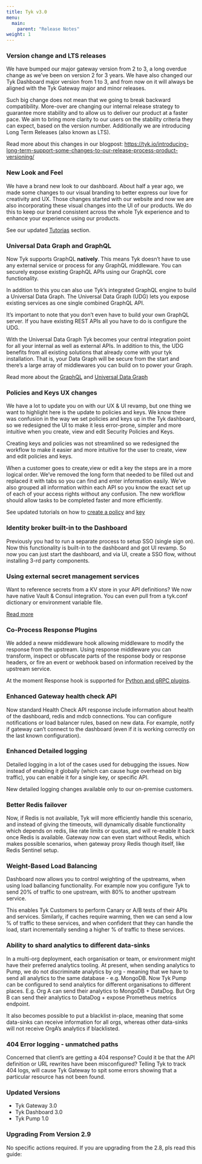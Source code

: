 ```yaml
---
title: Tyk v3.0
menu:
  main:
    parent: "Release Notes"
weight: 1
---
```


### Version change and LTS releases

We have bumped our major gateway version from 2 to 3, a long overdue change as we’ve been on version 2 for 3 years. We have also changed our Tyk Dashboard major version from 1 to 3, and from now on it will always be aligned with the Tyk Gateway major and minor releases.

Such big change does not mean that we going to break backward compatibility. More-over are changing our internal release strategy to guarantee more stability and to allow us to deliver our product at a faster pace. We aim to bring more clarity to our users on the stability criteria they can expect, based on the version number.
Additionally we are introducing Long Term Releases (also known as LTS).

Read more about this changes in our blogpost: https://tyk.io/introducing-long-term-support-some-changes-to-our-release-process-product-versioning/

### New Look and Feel

We have a brand new look to our dashboard. About half a year ago, we made some changes to our visual branding to better express our love for creativity and UX. Those changes started with our website and now we are also incorporating these visual changes into the UI of our products. We do this to keep our brand consistent across the whole Tyk experience and to enhance your experience using our products. 

See our updated [Tutorias](/docs/try-out-tyk/tutorials/tutorials/) section.

### Universal Data Graph and GraphQL

Now Tyk supports GraphQL **natively**. This means Tyk doesn’t have to use any external service or process for any GraphQL middleware. You can securely expose existing GraphQL APIs using our GraphQL core functionality.

In addition to this you can also use Tyk’s integrated GraphQL engine to build a Universal Data Graph. The Universal Data Graph (UDG) lets you expose existing services as one single combined GraphQL API.

It’s important to note that you don’t even have to build your own GraphQL server. If you have existing REST APIs all you have to do is configure the UDG.

With the Universal Data Graph Tyk becomes your central integration point for all your internal as well as external APIs. In addition to this, the UDG benefits from all existing solutions that already come with your tyk installation. That is, your Data Graph will be secure from the start and there’s a large array of middlewares you can build on to power your Graph.

Read more about the [GraphQL](/docs/graphql/) and [Universal Data Graph](/docs/universal-data-graph/)


### Policies and Keys UX changes 

We have a lot to update you on with our UX & UI revamp, but one thing we want to highlight here is the update to policies and keys. We know there was confusion in the way we set policies and keys up in the Tyk dashboard, so we redesigned the UI to make it less error-prone, simpler and more intuitive when you create, view and edit Security Policies and Keys.

Creating keys and policies was not streamlined so we redesigned the workflow to make it easier and more intuitive for the user to create, view and edit policies and keys. 

When a customer goes to create,view or edit a key the steps are in a more logical order. We’ve removed the long form that needed to be filled out and replaced it with tabs so you can find and enter information easily. We’ve also grouped all information within each API so you know the exact set up of each of your access rights without any confusion. The new workflow should allow tasks to be completed faster and more efficiently.

See updated tutorials on how to [create a policy](/docs/try-out-tyk/tutorials/create-security-policy) and [key](/docs/try-out-tyk/tutorials/create-api-key/)


### Identity broker built-in to the Dashboard

Previously you had to run a separate process to setup SSO (single sign on). Now this functionality is built-in to the dashboard and got UI revamp. So now you can just start the dashboard, and via UI, create a SSO flow, without installing 3-rd party components. 

<!-- TODO: Link -->


### Using external secret management services

Want to reference secrets from a KV store in your API definitions? We now have native Vault & Consul integration. You can even pull from a tyk.conf dictionary or environment variable file.

[Read more](/docs/tyk-configuration-reference/kv-store/)


### Co-Process Response Plugins

We added a neww middleware hook allowing middleware to modify the response from the upstream.
Using response middleware you can transform, inspect or obfuscate parts of the response body or response headers, or fire an event or webhook based on information received by the upstream service.

At the moment Response hook is supported for [Python and gRPC plugins](/docs/plugins/rich-plugins/rich-plugins-work/#overriding-response).


### Enhanced Gateway health check API

Now standard Health Check API response include information about health of the dashboard, redis and mdcb connections.
You can configure notifications or load balancer rules, based on new data. For example, notify if gateway can’t connect to the dashboard (even if it is working correctly on the last known configuration).

<!-- TODO: Add a link -->

### Enhanced Detailed logging
Detailed logging in a lot of the cases used for debugging the issues. Now instead of enabling it globally (which can cause huge overhead on big traffic), you can enable it for a single key, or specific API. 

New detailed logging changes available only to our on-premise customers.
<!-- TODO: Add a link -->

### Better Redis failover
Now, if Redis is not available, Tyk will more efficiently handle this scenario, and instead of giving the timeouts, will dynamically disable functionality which depends on redis, like rate limits or quotas, and will re-enable it back once Redis is available. Gateway now can even start without Redis, which makes possible scenarios, when gateway proxy Redis though itself, like Redis Sentinel setup.
<!-- TODO: Add a link -->

### Weight-Based Load Balancing

Dashboard now allows you to control weighting of the upstreams, when using load ballancing functionality. For example now you configure Tyk to send 20% of traffic to one upstream, with 80% to another upstream service.

This enables Tyk Customers to perform Canary or A/B tests of their APIs and services. Similarly, if caches require warming, then we can send a low % of traffic to these services, and when confident that they can handle the load, start incrementally sending a higher % of traffic to these services.

<!-- TODO: Add a link -->

### Ability to shard analytics to different data-sinks

In a multi-org deployment, each organisation or team, or environment might have their preferred analytics tooling. At present, when sending analytics to Pump, we do not discriminate analytics by org - meaning that we have to send all analytics to the same database - e.g. MongoDB. Now Tyk Pump can be configured to send analytics for different organisations to different places. E.g. Org A can send their analytics to MongoDB + DataDog. But Org B can send their analytics to DataDog + expose Prometheus metrics endpoint.

It also becomes possible to put a blacklist in-place, meaning that some data-sinks can receive information for all orgs, whereas other data-sinks will not receive OrgA’s analytics if blacklisted.

<!-- TODO: Add a link -->

### 404 Error logging - unmatched paths

Concerned that client’s are getting a 404 response? Could it be that the API definition or URL rewrites have been misconfigured? Telling Tyk to track 404 logs, will cause Tyk Gateway to spit some errors showing that a particular resource has not been found. 



### Updated Versions

- Tyk Gateway 3.0
- Tyk Dashboard 3.0
- Tyk Pump 1.0

### Upgrading From Version 2.9

No specific actions required.
If you are upgrading from the 2.8, pls read this guide: <!-- link to 2.8 release notes pages, similar section -->